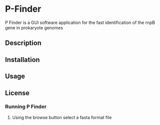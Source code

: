 # P-Finder
P Finder is a GUI software application for the fast identification of the rnpB gene in prokaryote genomes


## Description
## Installation 
## Usage
## License


### Running P Finder
   1) Using the browse button select a fasta format file 
